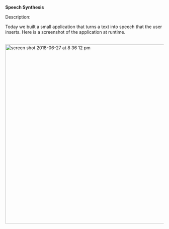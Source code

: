<strong>Speech Synthesis</strong>

Description:<br>

Today we built a small application that turns a text into speech that the user inserts. Here is  a screenshot of the application at runtime. <br><br>

<img width="571" alt="screen shot 2018-06-27 at 8 36 12 pm" src="https://user-images.githubusercontent.com/33431535/42006763-ce001028-7a49-11e8-8c2a-b356f9017e13.png">
